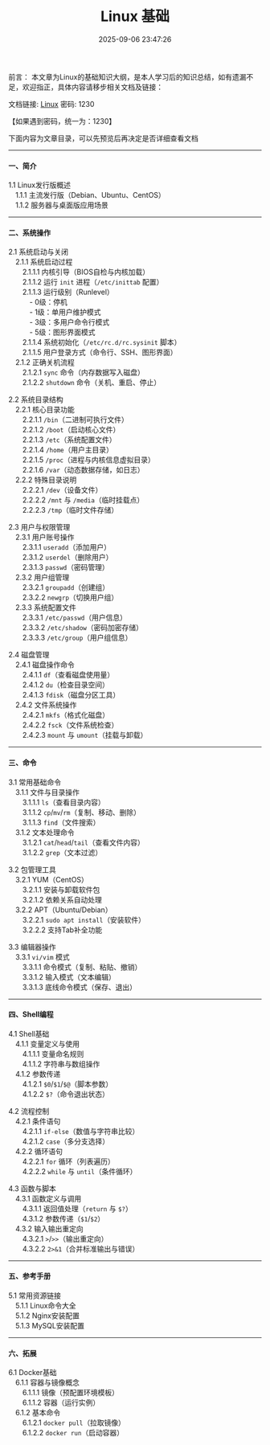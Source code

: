﻿---
title: Linux 基础
date: 2025-09-06 23:47:26
tags: 
    - 语言
    - Linux
    - 系统
categories: 
    - 计算机
    - 语法基础
    - Linux
---

前言：
本文章为Linux的基础知识大纲，是本人学习后的知识总结，如有遗漏不足，欢迎指正，具体内容请移步相关文档及链接：

文档链接:  [Linux](https://www.mubu.com/doc/5qdqYmlp7cL)  密码: 1230

【如果遇到密码，统一为：1230】


下面内容为文章目录，可以先预览后再决定是否详细查看文档

  

---

#### **一、简介**  
1.1 Linux发行版概述  
　1.1.1 主流发行版（Debian、Ubuntu、CentOS）  
　1.1.2 服务器与桌面版应用场景  

---

#### **二、系统操作**  
2.1 系统启动与关闭  
　2.1.1 系统启动过程  
　　2.1.1.1 内核引导（BIOS自检与内核加载）  
　　2.1.1.2 运行 `init` 进程（`/etc/inittab` 配置）  
　　2.1.1.3 运行级别（Runlevel）  
　　　- 0级：停机  
　　　- 1级：单用户维护模式  
　　　- 3级：多用户命令行模式  
　　　- 5级：图形界面模式  
　　2.1.1.4 系统初始化（`/etc/rc.d/rc.sysinit` 脚本）  
　　2.1.1.5 用户登录方式（命令行、SSH、图形界面）  
　2.1.2 正确关机流程  
　　2.1.2.1 `sync` 命令（内存数据写入磁盘）  
　　2.1.2.2 `shutdown` 命令（关机、重启、停止）  

2.2 系统目录结构  
　2.2.1 核心目录功能  
　　2.2.1.1 `/bin`（二进制可执行文件）  
　　2.2.1.2 `/boot`（启动核心文件）  
　　2.2.1.3 `/etc`（系统配置文件）  
　　2.2.1.4 `/home`（用户主目录）  
　　2.2.1.5 `/proc`（进程与内核信息虚拟目录）  
　　2.2.1.6 `/var`（动态数据存储，如日志）  
　2.2.2 特殊目录说明  
　　2.2.2.1 `/dev`（设备文件）  
　　2.2.2.2 `/mnt` 与 `/media`（临时挂载点）  
　　2.2.2.3 `/tmp`（临时文件存储）  

2.3 用户与权限管理  
　2.3.1 用户账号操作  
　　2.3.1.1 `useradd`（添加用户）  
　　2.3.1.2 `userdel`（删除用户）  
　　2.3.1.3 `passwd`（密码管理）  
　2.3.2 用户组管理  
　　2.3.2.1 `groupadd`（创建组）  
　　2.3.2.2 `newgrp`（切换用户组）  
　2.3.3 系统配置文件  
　　2.3.3.1 `/etc/passwd`（用户信息）  
　　2.3.3.2 `/etc/shadow`（密码加密存储）  
　　2.3.3.3 `/etc/group`（用户组信息）  

2.4 磁盘管理  
　2.4.1 磁盘操作命令  
　　2.4.1.1 `df`（查看磁盘使用量）  
　　2.4.1.2 `du`（检查目录空间）  
　　2.4.1.3 `fdisk`（磁盘分区工具）  
　2.4.2 文件系统操作  
　　2.4.2.1 `mkfs`（格式化磁盘）  
　　2.4.2.2 `fsck`（文件系统检查）  
　　2.4.2.3 `mount` 与 `umount`（挂载与卸载）  

---

#### **三、命令**  
3.1 常用基础命令  
　3.1.1 文件与目录操作  
　　3.1.1.1 `ls`（查看目录内容）  
　　3.1.1.2 `cp`/`mv`/`rm`（复制、移动、删除）  
　　3.1.1.3 `find`（文件搜索）  
　3.1.2 文本处理命令  
　　3.1.2.1 `cat`/`head`/`tail`（查看文件内容）  
　　3.1.2.2 `grep`（文本过滤）  

3.2 包管理工具  
　3.2.1 YUM（CentOS）  
　　3.2.1.1 安装与卸载软件包  
　　3.2.1.2 依赖关系自动处理  
　3.2.2 APT（Ubuntu/Debian）  
　　3.2.2.1 `sudo apt install`（安装软件）  
　　3.2.2.2 支持Tab补全功能  

3.3 编辑器操作  
　3.3.1 `vi/vim` 模式  
　　3.3.1.1 命令模式（复制、粘贴、撤销）  
　　3.3.1.2 输入模式（文本编辑）  
　　3.3.1.3 底线命令模式（保存、退出）  

---

#### **四、Shell编程**  
4.1 Shell基础  
　4.1.1 变量定义与使用  
　　4.1.1.1 变量命名规则  
　　4.1.1.2 字符串与数组操作  
　4.1.2 参数传递  
　　4.1.2.1 `$0`/`$1`/`$@`（脚本参数）  
　　4.1.2.2 `$?`（命令退出状态）  

4.2 流程控制  
　4.2.1 条件语句  
　　4.2.1.1 `if-else`（数值与字符串比较）  
　　4.2.1.2 `case`（多分支选择）  
　4.2.2 循环语句  
　　4.2.2.1 `for` 循环（列表遍历）  
　　4.2.2.2 `while` 与 `until`（条件循环）  

4.3 函数与脚本  
　4.3.1 函数定义与调用  
　　4.3.1.1 返回值处理（`return` 与 `$?`）  
　　4.3.1.2 参数传递（`$1`/`$2`）  
　4.3.2 输入输出重定向  
　　4.3.2.1 `>`/`>>`（输出重定向）  
　　4.3.2.2 `2>&1`（合并标准输出与错误）  

---

#### **五、参考手册**  
5.1 常用资源链接  
　5.1.1 Linux命令大全  
　5.1.2 Nginx安装配置  
　5.1.3 MySQL安装配置  

---

#### **六、拓展**  
6.1 Docker基础  
　6.1.1 容器与镜像概念  
　　6.1.1.1 镜像（预配置环境模板）  
　　6.1.1.2 容器（运行实例）  
　6.1.2 基本命令  
　　6.1.2.1 `docker pull`（拉取镜像）  
　　6.1.2.2 `docker run`（启动容器）  


